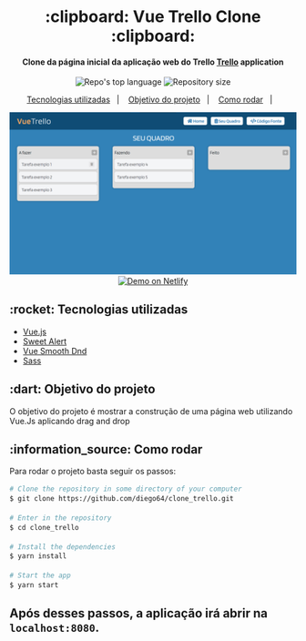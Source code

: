 <h1 align="center">
  :clipboard: Vue Trello Clone :clipboard:
</h1>

<h4 align="center">
  Clone da página inicial da aplicação web do Trello <a href="https://trello.com">Trello</a> application
</h4>

<p align="center">
  <img alt="Repo's top language" src="https://img.shields.io/static/v1?label=Main%20technology&message=Vue.js&style=for-the-badge&color=24B36B&labelColor=000000">
  <img alt="Repository size" src="https://img.shields.io/static/v1?label=Repo%20size&message=0.8%20MB&style=for-the-badge&color=24B36B&labelColor=000000">
</p>

<p align="center">
  <a href="#technologies">Tecnologias utilizadas</a>&nbsp;&nbsp;&nbsp;|&nbsp;&nbsp;&nbsp;
  <a href="#objective">Objetivo do projeto</a>&nbsp;&nbsp;&nbsp;|&nbsp;&nbsp;&nbsp;
  <a href="#final-result">Como rodar</a>&nbsp;&nbsp;&nbsp;|&nbsp;&nbsp;&nbsp;
</p>

<p align="center">
  <img width="750" src="screenshots/1.png" /> <br>
  <a href="https://vue-trello-clone20.netlify.app/" target="_blank">
    <img alt="Demo on Netlify" src="https://res.cloudinary.com/lukemorales/image/upload/v1563043495/readme_logos/demo_on_netlify_bbuvjz.png">
  </a>
</p>

<h2 id="techonologies" name="technologies">
  :rocket: Tecnologias utilizadas
</h2>

- [Vue.js](https://br.vuejs.org)
- [Sweet Alert](https://sweetalert.js.org/)
- [Vue Smooth Dnd](https://kutlugsahin.github.io/vue-smooth-dnd/#/cards)
- [Sass](https://sass-lang.com/)



<h2 id="objective" name="objective">
  :dart: Objetivo do projeto
</h2>

O objetivo do projeto é mostrar a construção de uma página web utilizando Vue.Js aplicando drag and drop

<h2 id="how-to-use" name="how-to-use">
  :information_source: Como rodar
</h2>

Para rodar o projeto basta seguir os passos:

```bash
# Clone the repository in some directory of your computer
$ git clone https://github.com/diego64/clone_trello.git

# Enter in the repository
$ cd clone_trello

# Install the dependencies
$ yarn install

# Start the app
$ yarn start
```

Após desses passos, a aplicação irá abrir na `localhost:8080`.
---